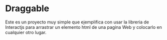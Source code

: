 # Draggable 

Este es un proyecto muy simple que ejemplifica con usar la libreria de Interactjs para arrastrar un elemento html de una pagina Web y colocarlo en cualquier otro lugar.

